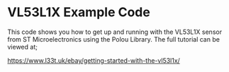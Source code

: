 # VL53L1X Example Code

This code shows you how to get up and running with the VL53L1X sensor from ST Microelectronics using the Polou Library.
The full tutorial can be viewed at;

https://www.l33t.uk/ebay/getting-started-with-the-vl53l1x/
